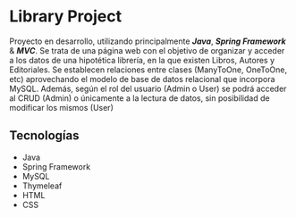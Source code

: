 # Library Project
Proyecto en desarrollo, utilizando principalmente ***Java***, ***Spring Framework*** & ***MVC***. Se trata de una página web con el objetivo de organizar y acceder a los datos de una hipotética librería, en la que existen Libros, Autores y Editoriales.
Se establecen relaciones entre clases (ManyToOne, OneToOne, etc) aprovechando el modelo de base de datos relacional que incorpora MySQL.
Además, según el rol del usuario (Admin o User) se podrá acceder al CRUD (Admin) o únicamente a la lectura de datos, sin posibilidad de modificar los mismos (User)


## Tecnologías
* Java
* Spring Framework
* MySQL
* Thymeleaf
* HTML
* CSS
